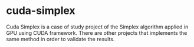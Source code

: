 # cuda-simplex
Cuda Simplex is a case of study project of the Simplex algorithm applied in GPU using CUDA framework. There are other projects that implements the same method in order to validate the results.
